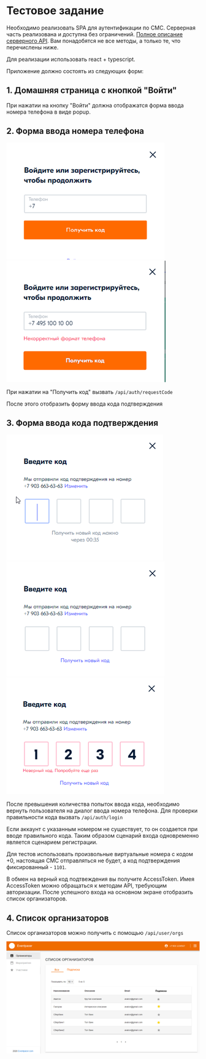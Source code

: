 # Тестовое задание

Необходимо реализовать SPA для аутентификации по СМС.
Серверная часть реализована и доступна без ограничений. [Полное описание серверного API](https://eventpacerstage.azurewebsites.net/swagger/index.html). Вам понадобятся не все методы, а только те, что перечислены ниже.

Для реализации использовать react + typescript.

Приложение должно состоять из следующих форм:

## 1. Домашняя страница с кнопкой "Войти"

При нажатии на кнопку "Войти" должна отображатся форма ввода номера телефона в виде popup.

## 2. Форма ввода номера телефона

![Вход](Login-1.png "Начальный экран")
![Вход](Login-1a.png "Достаточно минимальной проверки формата номера")

При нажатии на "Получить код" вызвать `/api/auth/requestCode`

После этого отобразить форму ввода кода подтверждения

## 3. Форма ввода кода подтверждения

![Вход](Login-2.png "Ввод кода подтверждения")
![Вход](Login-2a.png "Получить код, можно через время, указанное в ответе сервера")
![Вход](Login-2b.png "Количество попыток ввода кода ограничено.")

После превышения количества попыток ввода кода, необходимо вернуть пользователя на диалог ввода номера телефона.
Для проверки правильности кода вызвать `/api/auth/login`

Если аккаунт с указанным номером не существует, то он создается при вводе правильного кода.
Таким образом сценарий входа одновременно является сценарием регистрации.

Для тестов использовать произвольные виртуальные номера с кодом +0, настоящая СМС отправляться не будет, а код подтверждения фиксированный - `1101`.

В обмен на верный код подтвеждения вы получите AccessToken. Имея AccessToken можно обращаться к методам API, требующим авторизации. После успешного входа на основном экране отобразить список организаторов.

## 4. Список организаторов

Список организаторов можно получить с помощью `/api/user/orgs`

![Список организаторов](OrgList.png "Вариант отображения списка")

